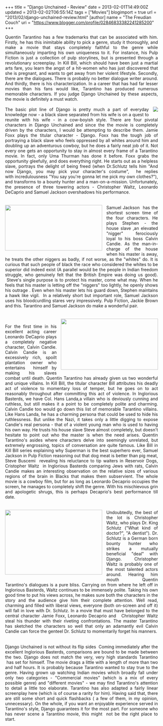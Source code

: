 +++
title = "Django Unchained - Review"
date = 2013-02-01T14:49:00Z
updated = 2013-02-02T06:55:14Z
tags = ["Movies"]
blogimport = true 
url = "2013/02/django-unchained-review.html"
[author]
	name = "The Freudian Couch"
	uri = "https://www.blogger.com/profile/02846833382241285200"
+++

<div dir="ltr" style="text-align: left;" trbidi="on">
<div style="text-align: justify;">
Quentin Tarantino has a few trademarks that can be associated with him. Firstly, he has this inimitable ability to pick a genre, study it thoroughly, and make a movie that stays completely faithful to the genre while simultaneously imparting his own uniqueness to it. For instance, his Pulp Fiction is just a collection of pulp storylines, but is presented through a revolutionary screenplay. In Kill Bill, which should have been just a martial arts fare, you learn the angst of a hit-women who has just discovered that she is pregnant, and wants to get away from her violent lifestyle. Secondly, there are the dialogues. There is probably no better dialogue writer around. And thirdly, there is his characterization. In a career that has had far lesser movies than his fans would like, Tarantino has produced numerous memorable characters. If you judge Django Unchained by these aspects, the movie is definitely a must watch.</div>
<br />
<div class="separator" style="clear: both; text-align: center;">
<a href="https://blogger.googleusercontent.com/img/b/R29vZ2xl/AVvXsEjnWMyjNls9oq5utxkYKF3-9tCJB666lqudRAxSGZ5fXW7KxYRcM6TlmmrM7R_7hCrrW4fOrlZQl1bwLUyefrmUjAqhl7TeHIR7FiuXCovI3OEXHYurWvo2I9xfL2dgL52BC8TRqPJyP46B/s1600/Django+Jamie.jpg" imageanchor="1" style="clear: right; float: right; margin-bottom: 1em; margin-left: 1em;"><img border="0" src="https://blogger.googleusercontent.com/img/b/R29vZ2xl/AVvXsEjnWMyjNls9oq5utxkYKF3-9tCJB666lqudRAxSGZ5fXW7KxYRcM6TlmmrM7R_7hCrrW4fOrlZQl1bwLUyefrmUjAqhl7TeHIR7FiuXCovI3OEXHYurWvo2I9xfL2dgL52BC8TRqPJyP46B/s1600/Django+Jamie.jpg" /></a></div>
<div style="text-align: justify;">
The basic plot line of Django is pretty much a part of everyday knowledge now - a black slave&nbsp;separated&nbsp;from his wife is on a quest to reunite with his wife - in a cow-boyish style. There are four pivotal characters in Django Unchained and since the the movie is completely driven by the characters, I would be attempting to describe them. Jamie Foxx plays the titular character - Django. Foxx has the tough job of portraying a black slave who feels oppressed by all whites around him and doubling up an adventurous cowboy, but he does a fairly neat job of it. Not every one gets an opportunity to stay in almost every frame of a Tarantino movie. In fact, only Uma Thurman has done it before. Foxx grabs the opportunity gleefully, and does everything right. He starts out as a helpless slave, portrays the delight of being freed (when Dr.Schlutz tells him "And now Django, you may pick your character's costume", &nbsp;he replies with&nbsp;incredulousness&nbsp;"You say you're gonna let me pick my own clothes?"), and transforms to a bounty hunter and a man-on-a-mission. Unfortunately, the presence of three towering actors - Christopher Waltz, Leonardo DeCaprio and Samuel Jackson overshadows his performance.</div>
<br />
<br />
<div class="separator" style="clear: both; text-align: center;">
<a href="https://blogger.googleusercontent.com/img/b/R29vZ2xl/AVvXsEjyFh821Wex6aj-VaaLc2yMqLrVL9rnuQSCKKUKuavz_ijFIZGuCS4weYCdTH7xkzPDoUE48MuRYX8TPvpX58TRkJ0r9TjjejZ6OxtAImfl4zJFFa6hRuJcbpqaQNXynS94FHtD_KrZDZ3h/s1600/Sam-Jackson-Django-unchained-scowl.jpg" imageanchor="1" style="clear: left; float: left; margin-bottom: 1em; margin-right: 1em;"><img border="0" height="150" src="https://blogger.googleusercontent.com/img/b/R29vZ2xl/AVvXsEjyFh821Wex6aj-VaaLc2yMqLrVL9rnuQSCKKUKuavz_ijFIZGuCS4weYCdTH7xkzPDoUE48MuRYX8TPvpX58TRkJ0r9TjjejZ6OxtAImfl4zJFFa6hRuJcbpqaQNXynS94FHtD_KrZDZ3h/s320/Sam-Jackson-Django-unchained-scowl.jpg" width="320" /></a></div>
<div style="text-align: justify;">
Samuel Jackson &nbsp;has the shortest screen time of the four characters. He plays Stephen - the house slave ,an elevated "nigger"&nbsp;&nbsp;ferociously loyal to his boss Calvin Candie. As the man-in-charge of the house when his master is away, he treats the&nbsp;other niggers as badly, if not worse, as the "whites" do. It is curious that such people of black the race who considered the whites to be superior did indeed exist (A parallel would be the people in Indian freedom struggle, who&nbsp;genuinely felt that the British Empire was doing us good). &nbsp;Steve's single purpose is to protect his master, come what may. When he feels that his master is letting off the "niggers" too lightly, he openly shows his outrage . Even when his master lets his guard down, Stephen maintains a hawk like vigil. &nbsp;In a relatively short but important role, Samuel Jackson uses his bloodcurdling stares very impressively. Pulp Fiction, Jackie Brown and this. Tarantino and Samuel Jackson do make a wonderful pair.</div>
<br />
<br />
<a href="https://blogger.googleusercontent.com/img/b/R29vZ2xl/AVvXsEiH4vgF1rx1hjAatlqN3vcF21Ed1Di_aXy31WIdk_NkkEEI9ajHSdSjCTem-A0NEpJ0jEPnIoWYIXoWEdKIWvCRr4cL5YiKXpqdCtjlASnAZb7i9fNtnkOhzZr4MB47-7ta9MkBKVm21qtn/s1600/Django-Unchained-Leo.jpg" imageanchor="1" style="clear: right; float: right; margin-bottom: 1em; margin-left: 1em; text-align: center;"><img border="0" height="168" src="https://blogger.googleusercontent.com/img/b/R29vZ2xl/AVvXsEiH4vgF1rx1hjAatlqN3vcF21Ed1Di_aXy31WIdk_NkkEEI9ajHSdSjCTem-A0NEpJ0jEPnIoWYIXoWEdKIWvCRr4cL5YiKXpqdCtjlASnAZb7i9fNtnkOhzZr4MB47-7ta9MkBKVm21qtn/s320/Django-Unchained-Leo.jpg" width="320" /></a><br />
<div style="text-align: justify;">
For the first time in his excellent acting career Leonardo DeCaprio plays a completely negative character, Calvin Candie. Calvin Candie is an excessively rich, spoilt plantation owner who entertains &nbsp;himself by making his slaves combat until death. Quentin Tarantino has already given us two wonderful and unique villains. In Kill Bill, the titular character Bill attributes his deadly act of violence to momentary loss of temper, but he goes on to act reasonably throughout after committing this act of violence. In Inglorious Basterds, we have Col. Hans Landa,a villain who is deviously cunning and ruthless, but still makes it a point to be completely polite and charming. Calvin Candie too would go down this list of memorable Tarantino villains. Like Hans Landa, he has a charming persona that could be used to hide his ruthlessness. But unlike the Nazi, it takes only a little digging to expose Candie's real persona - that of a violent young man who is used to having his own way. He trusts his house slave Steve almost completely, but doesn't hesitate to point out who the master is when the need arises. Quentin Tarantino's asides where characters delve into seemingly unrelated, but extremely engrossing, topics of conversation are quite famous. Like Bill in Kill Bill series explaining why Superman is the best superhero ever, Samuel Jackson in Pulp Fiction reasoning out that dog meat is better than pig meat, Steve Buscemi &nbsp;revealing his&nbsp;reluctance&nbsp;to tip waiters in Reservoir Dogs, Cristopher Waltz&nbsp;&nbsp;in Inglorious Basterds&nbsp;comparing Jews with rats, Calvin Candie makes an interesting observation on the relative sizes of various regions of the brain in Blacks that makes them subservient. The whole movie is a cowboy film, but for as long as Leonardo Decaprio occupies the screen, he manages to completely shift the genre. With his mischievous grin and apologetic shrugs, this is perhaps Decaprio's best performance till date.</div>
<br />
<br />
<div class="separator" style="clear: both; text-align: center;">
<a href="https://blogger.googleusercontent.com/img/b/R29vZ2xl/AVvXsEjwV8u2GwMnQCZXSQYxezjxQTtgRBLbyt9yXrriajnoQAjvzBZcOwqmWajPY5ASU0iWUFdir_Q1SLEUkoITqr0diut0MzfUKiqL6-jNV0xP2e9SkyOwxqKnsJJ_967Z6A1WN28YDeA4vb2g/s1600/Django_Waltz.jpg" imageanchor="1" style="clear: left; float: left; margin-bottom: 1em; margin-right: 1em; text-align: center;"><img border="0" height="213" src="https://blogger.googleusercontent.com/img/b/R29vZ2xl/AVvXsEjwV8u2GwMnQCZXSQYxezjxQTtgRBLbyt9yXrriajnoQAjvzBZcOwqmWajPY5ASU0iWUFdir_Q1SLEUkoITqr0diut0MzfUKiqL6-jNV0xP2e9SkyOwxqKnsJJ_967Z6A1WN28YDeA4vb2g/s320/Django_Waltz.jpg" width="320" /></a></div>
<div style="text-align: justify;">
Undoubtedly, the best of the lot is Christopher Waltz, who plays Dr. King Schlutz ("What kind of doctor?", "A dentist"). Dr. Schlutz is a German born bounty hunter who strikes a mutually beneficial "deal" with Django. Christopher Waltz is probably one of the most talented actors around. Hearing him mouth Quentin Tarantino's dialogues is a pure bliss. Carrying on from where he left off in Inglorious Basterds, Waltz continues to be immensely polite. Taking his own good time to put his views across, he makes sure both the characters in the story and the audience give him their complete attention. Well read, charming and filled with liberal views, everyone (both on-screen and off it) will fall in love with Dr. Schlutz. In a movie that must have belonged to the central character Jamie Foxx, Leonardo Decaprio and &nbsp; Christopher Waltz steal his thunder with their riveting confrontations. The master Tarantino has sketched the&nbsp;characters&nbsp;so well that only an&nbsp;adamantly&nbsp;evil Calvin Candie can force the genteel Dr. Schlutz to momentarily forget his manners.</div>
<br />
<br />
<div style="text-align: justify;">
Django Unchained is not without its&nbsp;flip sides&nbsp; Coming&nbsp;immediately&nbsp;after the excellent Inglorious Basterds, comparisons are bound to be made between the two. Django does not match the very, very high standards Tarantino &nbsp;has set for himself. The movie drags a little with a length of more than two and half hours. It is probably because Tarantino wanted to stay true to the genre. Having grown up watching Indian movies which broadly fall under only two categories - "Commercial movies" (which is a mix of every possible genre) and "different movies" - we may find Tarantino's attention to detail a little too elaborate. Tarantino has also adapted a fairly linear screenplay here (which is of course a rarity for him). Having said that, there are still some short and quick flashbacks ( a few of them, in my opinion, unnecessary). On the whole, if you want an enjoyable experience served in Tarantino's style, Django guarantees it for the most part. For someone who has never scene a Tarantino movie, this might &nbsp;not be the right place to start.</div>
</div>

